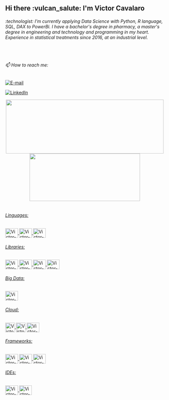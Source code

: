 <h2>Hi there :vulcan_salute: I'm Victor Cavalaro</h2>

<div>
<!---<h6>🔭 I’m currently working on ...</h6> --->
<h6>:technologist: I’m currently applying Data Science with Python, R language, SQL, DAX to PowerBi.
I have a bachelor's degree in pharmacy, a master's degree in engineering and technology and programming in my heart. Experience in statistical treatments since 2016, at an industrial level.</h6>
 &nbsp;
<h6>📫 How to reach me:</h6>
 
[![E-mail](https://img.shields.io/badge/-Email-000?style=for-the-badge&logo=microsoft-outlook&logoColor=007BFF)](mailto:victor.cavalaro@yahoo.com)

[![LinkedIn](https://img.shields.io/badge/LinkedIn-000?style=for-the-badge&logo=linkedin&logoColor=0E76A8)](https://www.linkedin.com/in/victor-cavalaro/)
 

<div align="center">
 <a href="https://github.com/cavalarovictor">
  <img height="170em" width="500em" src="https://github-readme-stats.vercel.app/api?username=cavalarovictor&show_icons=true&theme=dark&include_all_commits=true&count_private=true"/>
  <img height="150em"  width="350em" src="https://github-readme-stats.vercel.app/api/top-langs/?username=cavalarovictor&layout=compact&langs_count=7&theme=dark"/>
</div>

</div>
<div style="display: inline_block"><br>
<h6> Linguages:</h6>
  <img align="center" alt="Victor-Python" height="30" width="40" src="https://cdn.jsdelivr.net/gh/devicons/devicon/icons/python/python-original.svg" />
  <img align="center" alt="Victor-R" height="30" width="40" src="https://cdn.jsdelivr.net/gh/devicons/devicon/icons/r/r-original.svg" />
  <img align="center" alt="Victor-Js" height="30" width="40" src="https://cdn.jsdelivr.net/gh/devicons/devicon/icons/javascript/javascript-original.svg" />
  

  <h6> Libraries:</h6>
  <img align="center" alt="Victor-Pandas" height="30" width="40" src="https://cdn.jsdelivr.net/gh/devicons/devicon/icons/pandas/pandas-original-wordmark.svg" />
  <img align="center" alt="Victor-Numpy" height="30" width="40" src="https://cdn.jsdelivr.net/gh/devicons/devicon/icons/numpy/numpy-original-wordmark.svg" />
  <img align="center" alt="Victor-Seaborn" height="30" width="40" src="https://user-images.githubusercontent.com/104145773/171375260-c711bda4-ff6d-4693-9a91-b234744f13ad.svg" />
  <img align="center" alt="Victor-SKLearn" height="30" width="40" src="https://upload.wikimedia.org/wikipedia/commons/0/05/Scikit_learn_logo_small.svg" />

  <h6> Big Data:</h6>
  <img align="center" alt="Victor-Apache" height="30" width="40" src="https://cdn.jsdelivr.net/gh/devicons/devicon/icons/apache/apache-original-wordmark.svg" />
  
  <h6> Cloud:</h6>
  <img align="center" alt="Victor-AWS" height="30" width=";40" src="https://cdn.jsdelivr.net/gh/devicons/devicon/icons/amazonwebservices/amazonwebservices-original-wordmark.svg" />   
  <img align="center" alt="Victor-Azure" height="30" width=";40" src="https://cdn.jsdelivr.net/gh/devicons/devicon@latest/icons/azure/azure-original-wordmark.svg" />  
  <img align="center" alt="Victor-GCP" height="30" width="40" src="https://cdn.jsdelivr.net/gh/devicons/devicon@latest/icons/googlecloud/googlecloud-original-wordmark.svg)" />   
      
  <h6> Frameworks:</h6>
  <img align="center" alt="Victor-Django" height="30" width="40" src="https://cdn.jsdelivr.net/gh/devicons/devicon/icons/django/django-plain.svg" />
  <img align="center" alt="Victor-Flask" height="30" width="40" src="https://cdn.jsdelivr.net/gh/devicons/devicon@latest/icons/flask/flask-original-wordmark.svg" />        
  <img align="center" alt="Victor-bootstrap" height="30" width="40" src="https://cdn.jsdelivr.net/gh/devicons/devicon/icons/bootstrap/bootstrap-original.svg" />
  
  <h6> IDEs:</h6>
  <img align="center" alt="Victor-VSCODE" height="30" width="40" src="https://cdn.jsdelivr.net/gh/devicons/devicon@latest/icons/vscode/vscode-original-wordmark.svg" />          
  <img align="center" alt="Victor-PYCHARM" height="30" width="40" src="https://cdn.jsdelivr.net/gh/devicons/devicon/icons/pycharm/pycharm-original.svg" />
